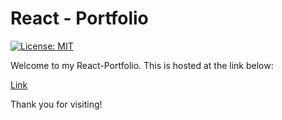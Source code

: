 # React - Portfolio

[![License: MIT](https://img.shields.io/badge/License-MIT-yellow.svg)](https://opensource.org/licenses/MIT)

Welcome to my React-Portfolio. This is hosted at the link below:

[Link](https://main--luminous-frangollo-72758c.netlify.app/)






Thank you for visiting!


